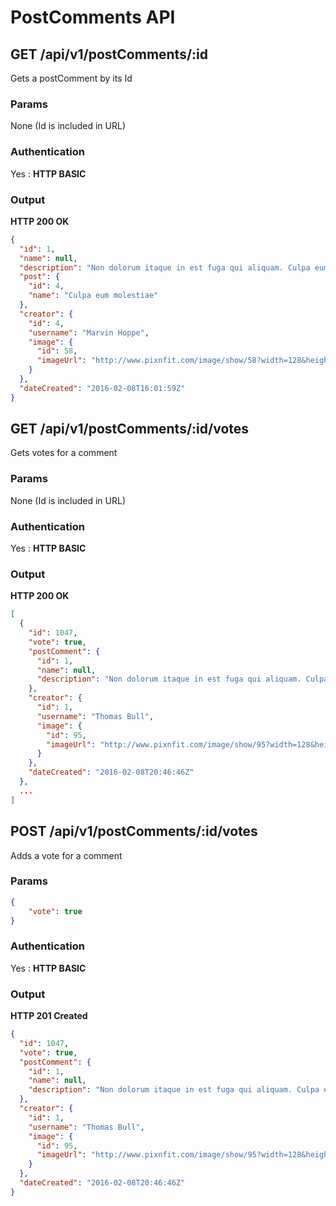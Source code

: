 # PostComments API

<a name="show"></a>
## GET /api/v1/postComments/:id
Gets a postComment by its Id
### Params
None (Id is included in URL)
### Authentication
Yes : **HTTP BASIC**
### Output
**HTTP 200 OK**
```json
{
  "id": 1,
  "name": null,
  "description": "Non dolorum itaque in est fuga qui aliquam. Culpa eum molestiae eveniet aut blanditiis.",
  "post": {
    "id": 4,
    "name": "Culpa eum molestiae"
  },
  "creator": {
    "id": 4,
    "username": "Marvin Hoppe",
    "image": {
      "id": 58,
      "imageUrl": "http://www.pixnfit.com/image/show/58?width=128&height=128"
    }
  },
  "dateCreated": "2016-02-08T16:01:59Z"
}
```

<a name="votes"></a>
## GET /api/v1/postComments/:id/votes
Gets votes for a comment
### Params
None (Id is included in URL)
### Authentication
Yes : **HTTP BASIC**
### Output
**HTTP 200 OK**
```json
[
  {
    "id": 1047,
    "vote": true,
    "postComment": {
      "id": 1,
      "name": null,
      "description": "Non dolorum itaque in est fuga qui aliquam. Culpa eum molestiae eveniet aut blanditiis.",
    },
    "creator": {
      "id": 1,
      "username": "Thomas Bull",
      "image": {
        "id": 95,
        "imageUrl": "http://www.pixnfit.com/image/show/95?width=128&height=128"
      }
    },
    "dateCreated": "2016-02-08T20:46:46Z"
  },
  ...
]
```

<a name="addVote"></a>
## POST /api/v1/postComments/:id/votes
Adds a vote for a comment
### Params
```json
{
    "vote": true
}
```
### Authentication
Yes : **HTTP BASIC**
### Output
**HTTP 201 Created**
```json
{
  "id": 1047,
  "vote": true,
  "postComment": {
    "id": 1,
    "name": null,
    "description": "Non dolorum itaque in est fuga qui aliquam. Culpa eum molestiae eveniet aut blanditiis.",
  },
  "creator": {
    "id": 1,
    "username": "Thomas Bull",
    "image": {
      "id": 95,
      "imageUrl": "http://www.pixnfit.com/image/show/95?width=128&height=128"
    }
  },
  "dateCreated": "2016-02-08T20:46:46Z"
}
```